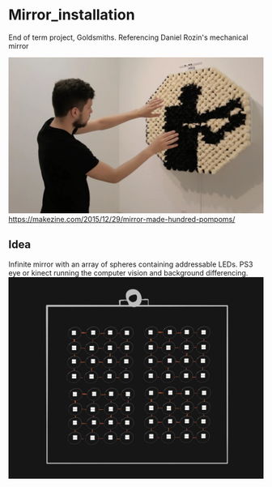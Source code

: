 # Mirror_installation
End of term project, Goldsmiths.
Referencing Daniel Rozin's mechanical mirror

![GitHub Logo](/images/mech_mirrors.png)
https://makezine.com/2015/12/29/mirror-made-hundred-pompoms/

## Idea
Infinite mirror with an array of spheres containing addressable LEDs.
PS3 eye or kinect running the computer vision and background differencing.
![GitHub Logo](/images/mirror_sketch.jpg)
